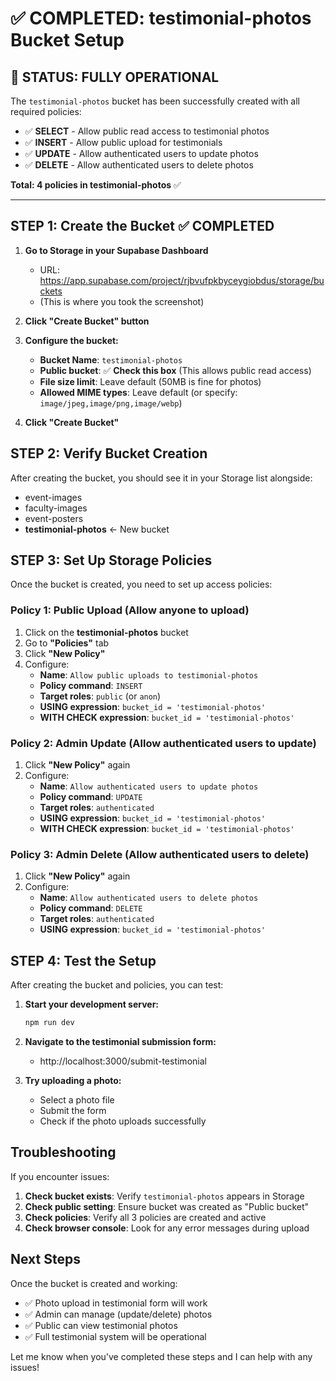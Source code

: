 # ✅ COMPLETED: testimonial-photos Bucket Setup

## 🎉 STATUS: FULLY OPERATIONAL

The `testimonial-photos` bucket has been successfully created with all required policies:

- ✅ **SELECT** - Allow public read access to testimonial photos
- ✅ **INSERT** - Allow public upload for testimonials
- ✅ **UPDATE** - Allow authenticated users to update photos
- ✅ **DELETE** - Allow authenticated users to delete photos

**Total: 4 policies in testimonial-photos** ✅

---

## STEP 1: Create the Bucket ✅ COMPLETED

1. **Go to Storage in your Supabase Dashboard**

   - URL: https://app.supabase.com/project/rjbvufpkbyceygiobdus/storage/buckets
   - (This is where you took the screenshot)

2. **Click "Create Bucket" button**

3. **Configure the bucket:**

   - **Bucket Name**: `testimonial-photos`
   - **Public bucket**: ✅ **Check this box** (This allows public read access)
   - **File size limit**: Leave default (50MB is fine for photos)
   - **Allowed MIME types**: Leave default (or specify: `image/jpeg,image/png,image/webp`)

4. **Click "Create Bucket"**

## STEP 2: Verify Bucket Creation

After creating the bucket, you should see it in your Storage list alongside:

- event-images
- faculty-images
- event-posters
- **testimonial-photos** ← New bucket

## STEP 3: Set Up Storage Policies

Once the bucket is created, you need to set up access policies:

### Policy 1: Public Upload (Allow anyone to upload)

1. Click on the **testimonial-photos** bucket
2. Go to **"Policies"** tab
3. Click **"New Policy"**
4. Configure:
   - **Name**: `Allow public uploads to testimonial-photos`
   - **Policy command**: `INSERT`
   - **Target roles**: `public` (or `anon`)
   - **USING expression**: `bucket_id = 'testimonial-photos'`
   - **WITH CHECK expression**: `bucket_id = 'testimonial-photos'`

### Policy 2: Admin Update (Allow authenticated users to update)

1. Click **"New Policy"** again
2. Configure:
   - **Name**: `Allow authenticated users to update photos`
   - **Policy command**: `UPDATE`
   - **Target roles**: `authenticated`
   - **USING expression**: `bucket_id = 'testimonial-photos'`
   - **WITH CHECK expression**: `bucket_id = 'testimonial-photos'`

### Policy 3: Admin Delete (Allow authenticated users to delete)

1. Click **"New Policy"** again
2. Configure:
   - **Name**: `Allow authenticated users to delete photos`
   - **Policy command**: `DELETE`
   - **Target roles**: `authenticated`
   - **USING expression**: `bucket_id = 'testimonial-photos'`

## STEP 4: Test the Setup

After creating the bucket and policies, you can test:

1. **Start your development server:**

   ```bash
   npm run dev
   ```

2. **Navigate to the testimonial submission form:**

   - http://localhost:3000/submit-testimonial

3. **Try uploading a photo:**
   - Select a photo file
   - Submit the form
   - Check if the photo uploads successfully

## Troubleshooting

If you encounter issues:

1. **Check bucket exists**: Verify `testimonial-photos` appears in Storage
2. **Check public setting**: Ensure bucket was created as "Public bucket"
3. **Check policies**: Verify all 3 policies are created and active
4. **Check browser console**: Look for any error messages during upload

## Next Steps

Once the bucket is created and working:

- ✅ Photo upload in testimonial form will work
- ✅ Admin can manage (update/delete) photos
- ✅ Public can view testimonial photos
- ✅ Full testimonial system will be operational

Let me know when you've completed these steps and I can help with any issues!
